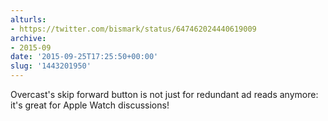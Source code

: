 ```yaml
---
alturls:
- https://twitter.com/bismark/status/647462024440619009
archive:
- 2015-09
date: '2015-09-25T17:25:50+00:00'
slug: '1443201950'
---
```


Overcast's skip forward button is not just for redundant ad reads anymore: it's great for Apple Watch discussions!

